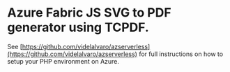 # Azure Fabric JS SVG to PDF generator using TCPDF. 

See [https://github.com/videlalvaro/azserverless](https://github.com/videlalvaro/azserverless) for full instructions on how to setup your PHP environment on Azure.
